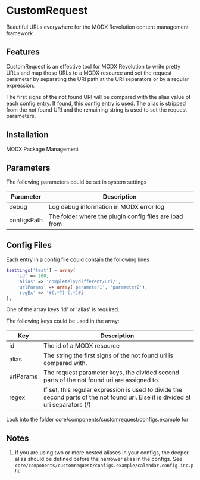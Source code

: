 CustomRequest
================================================================================

Beautiful URLs everywhere
for the MODX Revolution content management framework

Features
--------------------------------------------------------------------------------
CustomRequest is an effective tool for MODX Revolution to write pretty URLs and
map those URLs to a MODX resource and set the request parameter by separating
the URI path at the URI separators or by a regular expression.

The first signs of the not found URI will be compared with the alias value of
each config entry. If found, this config entry is used. The alias is stripped
from the not found URI and the remaining string is used to set the request
parameters.

Installation
--------------------------------------------------------------------------------
MODX Package Management

Parameters
--------------------------------------------------------------------------------
The following parameters could be set in system settings

Parameter   | Description
------------|------------
debug       | Log debug information in MODX error log
configsPath | The folder where the plugin config files are load from

Config Files
--------------------------------------------------------------------------------
Each entry in a config file could contain the following lines

```php
$settings['test'] = array(
	'id' => 200,
	'alias' => 'completely/different/uri/',
	'urlParams' => array('parameter1', 'parameter2'),
	'regEx' => '#(.*?)-(.*)#i'
);
```

One of the array keys 'id' or 'alias' is required.

The following keys could be used in the array:

Key       | Description
----------|------------
id        | The id of a MODX resource
alias     | The string the first signs of the not found uri is compared with.
urlParams | The request parameter keys, the divided second parts of the not found uri are assigned to.
regex     | If set, this regular expression is used to divide the second parts of the not found uri. Else it is divided at uri separators (/)

Look into the folder core/components/customrequest/configs.example for

Notes
--------------------------------------------------------------------------------
1. If you are using two or more nested aliases in your configs, the deeper alias should be defined before the narrower alias in the configs. See `core/components/customrequest/configs.example/calendar.config.inc.php`

